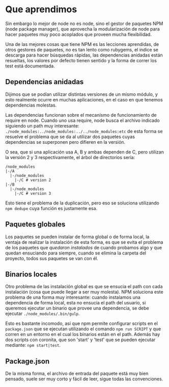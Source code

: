 # Que aprendimos

Sin embargo lo mejor de node no es node, sino el gestor de paquetes NPM (node
package manager), que aprovecha la modularización de node para hacer
paquetes muy poco acoplados que proveen mucha flexibilidad.

Una de las mejores cosas que tiene NPM es las lecciones aprendidas, de otros
gestores de paquetes, no es tan lento como rubygems, el indice se descarga para
hacer búsquedas rápidas, las dependencias anidadas están resueltas, los valores
por defecto tienen sentido y la forma de correr los test está documentada.

## Dependencias anidadas

Dijimos que se podían utilizar distintas versiones de un mismo módulo, y esto
realmente ocurre en muchas aplicaciones, en el caso en que tenemos dependencias
molestas.

Las dependencias funcionan sobre el mecanísmo de funcionamiento de require en
node. Cuando uno usa require, node busca el archivo indicado siguiendo un path
muy interesante: `./node_modules:../node_modules:../../node_modules:etc` de
esta forma se resuelve el problema que se da al utilizar dos paquetes cuyas
dependencias se superponen pero difieren en la versión.

O sea, que si una aplicación usa A, B y ambas dependen de C, pero utilizan la
versión 2 y 3 respectivamente, el árbol de directorios sería:

```
/node_modules
|-/A
  |-/node_modules
    |-/C # version 2
|-/B
  |-/node_modules
    |-/C # version 3
```

Esto tiene el problema de la duplicación, pero eso se soluciona utilizando `npm
dedupe` cuya función es justamente esa.

## Paquetes globales

Los paquetes se pueden instalar de forma global o de forma local, la ventaja de
realizar la instalación de esta forma, es que se evita el problema de los
paquetes que *quedaron instalados* de cuando probamos algo y que quedan
ensuciando para siempre, cuando se elimina la carpeta del proyecto, todos sus
paquetes se van con él.

## Binarios locales

Otro problema de las instalación global es que se ensucia el path con cada
instalación (cosa que puede llegar a ser muy molesta). NPM soluciona este
problema de una forma muy interesante: cuando instalamos una dependencia de
forma local, esta no ensucia el path del usuario, si queremos ejecutar un
binario que provee una dependencia, se debe ejecutar
`./node_modules/.bin/gulp`.

Esto es bastante incomodo, así que npm permite configurar scripts en el
`package.json` que se ejecutan utilizando el comando `npm run SCRIPT` y que
corren en un entorno en el cual los binarios están en el path. Además hay dos
scripts con coronita, que son 'start' y 'test' que se pueden ejecutar mediante:
`npm start|test`.

## Package.json

De la misma forma, el archivo de entrada del paquete está muy bien pensado,
suele ser muy corto y fácil de leer, sigue todas las convenciones.
